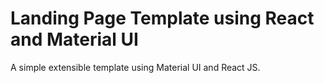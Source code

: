 # Landing Page Template using React and Material UI

A simple extensible template using Material UI and React JS.